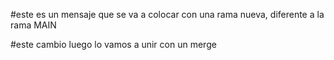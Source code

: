 #este es un mensaje que se va a colocar con una rama nueva, diferente a la rama MAIN

#este cambio luego lo vamos a unir con un merge
